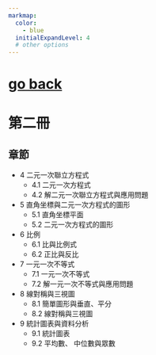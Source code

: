 ```yaml
---
markmap:
  color:
    - blue
  initialExpandLevel: 4
  # other options
---
```


# [go back](../index.html)
# 第二冊
## 章節
- 4 二元一次聯立方程式
  - 4.1 二元一次方程式
  - 4.2 解二元一次聯立方程式與應用問題
- 5 直角坐標與二元一次方程式的圖形
  - 5.1 直角坐標平面
  - 5.2 二元一次方程式的圖形
- 6 比例
  - 6.1 比與比例式
  - 6.2 正比與反比
- 7 一元一次不等式
  - 7.1 一元一次不等式
  - 7.2 解一元一次不等式與應用問題
- 8 線對稱與三視圖
  - 8.1 簡單圖形與垂直、平分
  - 8.2 線對稱與三視圖
- 9 統計圖表與資料分析
  - 9.1 統計圖表
  - 9.2 平均數、 中位數與眾數
